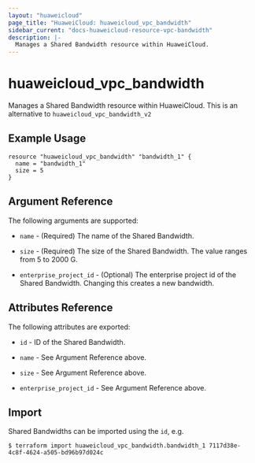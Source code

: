 ```yaml
---
layout: "huaweicloud"
page_title: "HuaweiCloud: huaweicloud_vpc_bandwidth"
sidebar_current: "docs-huaweicloud-resource-vpc-bandwidth"
description: |-
  Manages a Shared Bandwidth resource within HuaweiCloud.
---
```


# huaweicloud\_vpc\_bandwidth

Manages a Shared Bandwidth resource within HuaweiCloud.
This is an alternative to `huaweicloud_vpc_bandwidth_v2`

## Example Usage

```hcl
resource "huaweicloud_vpc_bandwidth" "bandwidth_1" {
  name = "bandwidth_1"
  size = 5
}

```

## Argument Reference

The following arguments are supported:

* `name` - (Required) The name of the Shared Bandwidth.

* `size` - (Required) The size of the Shared Bandwidth. The value ranges from 5 to 2000 G.

* `enterprise_project_id` - (Optional) The enterprise project id of the Shared Bandwidth. Changing this creates a new bandwidth.


## Attributes Reference

The following attributes are exported:

* `id` -  ID of the Shared Bandwidth.

* `name` -  See Argument Reference above.

* `size` - See Argument Reference above.

* `enterprise_project_id` - See Argument Reference above.

## Import

Shared Bandwidths can be imported using the `id`, e.g.

```
$ terraform import huaweicloud_vpc_bandwidth.bandwidth_1 7117d38e-4c8f-4624-a505-bd96b97d024c
```
